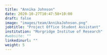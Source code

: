 ```yaml
---
title: "Annika Johnson"
date: 2020-10-27T10:47:58+10:00
draft: false
image: "images/team/AnnikaJohnson.png"
jobtitle: "Project Office Student Assistant"
institution: "Morgridge Institue of Research"
#website: ""
linkedinurl: ""
weight: 5
---
```

